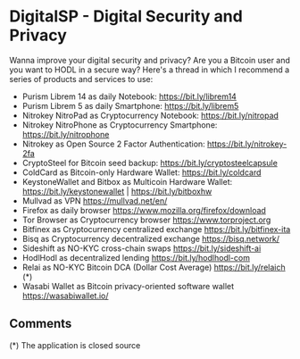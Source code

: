 # DigitalSP - Digital Security and Privacy
Wanna improve your digital security and privacy? Are you a Bitcoin user and you want to HODL in a secure way?
Here's a thread in which I recommend a series of products and services to use:

- Purism Librem 14 as daily Notebook: https://bit.ly/librem14 
- Purism Librem 5 as daily Smartphone: https://bit.ly/librem5
- Nitrokey NitroPad as Cryptocurrency Notebook: https://bit.ly/nitropad
- Nitrokey NitroPhone as Cryptocurrency Smartphone: https://bit.ly/nitrophone
- Nitrokey as Open Source 2 Factor Authentication: https://bit.ly/nitrokey-2fa
- CryptoSteel for Bitcoin seed backup: https://bit.ly/cryptosteelcapsule 
- ColdCard as Bitcoin-only Hardware Wallet: https://bit.ly/coldcard 
- KeystoneWallet and Bitbox as Multicoin Hardware Wallet: https://bit.ly/keystonewallet | https://bit.ly/bitboxhw 
- Mullvad as VPN https://mullvad.net/en/
- Firefox as daily browser https://www.mozilla.org/firefox/download
- Tor Browser as Cryptocurrency browser https://www.torproject.org
- Bitfinex as Cryptocurrency centralized exchange https://bit.ly/bitfinex-ita 
- Bisq as Cryptocurrency decentralized exchange https://bisq.network/
- Sideshift as NO-KYC cross-chain swaps https://bit.ly/sideshift-ai
- HodlHodl as decentralized lending https://bit.ly/hodlhodl-com
- Relai as NO-KYC Bitcoin DCA (Dollar Cost Average) https://bit.ly/relaich (*)
- Wasabi Wallet as Bitcoin privacy-oriented software wallet https://wasabiwallet.io/

## Comments
(*) The application is closed source
